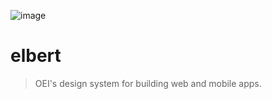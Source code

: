![image](https://user-images.githubusercontent.com/1126366/191391290-5c89dfd5-4f2a-410f-86c8-09c16a16b4ae.png)

# elbert

> OEI's design system for building web and mobile apps.
